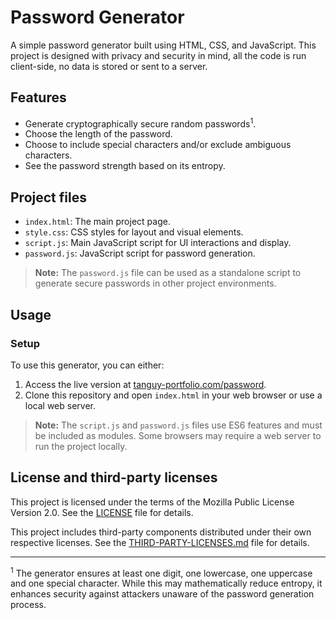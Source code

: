 # Password Generator

A simple password generator built using HTML, CSS, and JavaScript. This project is designed with privacy and security
in mind, all the code is run client-side, no data is stored or sent to a server.

## Features

- Generate cryptographically secure random passwords<sup>1</sup>.
- Choose the length of the password.
- Choose to include special characters and/or exclude ambiguous characters.
- See the password strength based on its entropy.

## Project files

- `index.html`: The main project page.
- `style.css`: CSS styles for layout and visual elements.
- `script.js`: Main JavaScript script for UI interactions and display.
- `password.js`: JavaScript script for password generation.

> **Note:** The `password.js` file can be used as a standalone script to generate secure passwords in other project
> environments.

## Usage

### Setup

To use this generator, you can either:

1. Access the live version at [tanguy-portfolio.com/password](https://tanguy-portfolio.com/password).
2. Clone this repository and open `index.html` in your web browser or use a local web server.

> **Note:** The `script.js` and `password.js` files use ES6 features and must be included as modules. Some browsers 
> may require a web server to run the project locally.

## License and third-party licenses

This project is licensed under the terms of the Mozilla Public License Version 2.0. See the [LICENSE](LICENSE) file for
details.

This project includes third-party components distributed under their own respective licenses. See the
[THIRD-PARTY-LICENSES.md](THIRD-PARTY-LICENSES.md) file for details.

---

<sup>1</sup> The generator ensures at least one digit, one lowercase, one uppercase and one special character. While
this may mathematically reduce entropy, it enhances security against attackers unaware of the password generation
process.
